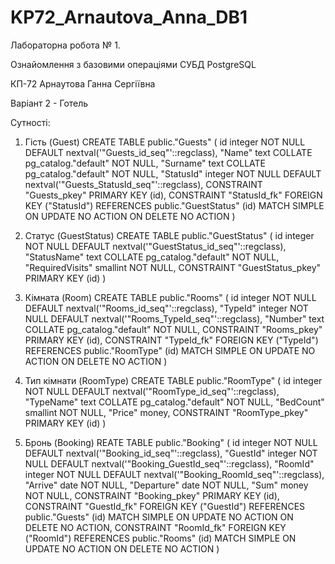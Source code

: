 # KP72_Arnautova_Anna_DB1
Лабораторна робота № 1.

Ознайомлення з базовими операціями СУБД PostgreSQL

КП-72 Арнаутова Ганна Сергіївна

Варіант 2 - Готель

Сутності:

1. Гість (Guest)
CREATE TABLE public."Guests"
(
    id integer NOT NULL DEFAULT nextval('"Guests_id_seq"'::regclass),
    "Name" text COLLATE pg_catalog."default" NOT NULL,
    "Surname" text COLLATE pg_catalog."default" NOT NULL,
    "StatusId" integer NOT NULL DEFAULT nextval('"Guests_StatusId_seq"'::regclass),
    CONSTRAINT "Guests_pkey" PRIMARY KEY (id),
    CONSTRAINT "StatusId_fk" FOREIGN KEY ("StatusId")
        REFERENCES public."GuestStatus" (id) MATCH SIMPLE
        ON UPDATE NO ACTION
        ON DELETE NO ACTION
)

2. Статус (GuestStatus)
CREATE TABLE public."GuestStatus"
(
    id integer NOT NULL DEFAULT nextval('"GuestStatus_id_seq"'::regclass),
    "StatusName" text COLLATE pg_catalog."default" NOT NULL,
    "RequiredVisits" smallint NOT NULL,
    CONSTRAINT "GuestStatus_pkey" PRIMARY KEY (id)
)

3. Кімната (Room)
CREATE TABLE public."Rooms"
(
    id integer NOT NULL DEFAULT nextval('"Rooms_id_seq"'::regclass),
    "TypeId" integer NOT NULL DEFAULT nextval('"Rooms_TypeId_seq"'::regclass),
    "Number" text COLLATE pg_catalog."default" NOT NULL,
    CONSTRAINT "Rooms_pkey" PRIMARY KEY (id),
    CONSTRAINT "TypeId_fk" FOREIGN KEY ("TypeId")
        REFERENCES public."RoomType" (id) MATCH SIMPLE
        ON UPDATE NO ACTION
        ON DELETE NO ACTION
)

4. Тип кімнати (RoomType)
CREATE TABLE public."RoomType"
(
    id integer NOT NULL DEFAULT nextval('"RoomType_id_seq"'::regclass),
    "TypeName" text COLLATE pg_catalog."default" NOT NULL,
    "BedCount" smallint NOT NULL,
    "Price" money,
    CONSTRAINT "RoomType_pkey" PRIMARY KEY (id)
)

5. Бронь (Booking)
REATE TABLE public."Booking"
(
    id integer NOT NULL DEFAULT nextval('"Booking_id_seq"'::regclass),
    "GuestId" integer NOT NULL DEFAULT nextval('"Booking_GuestId_seq"'::regclass),
    "RoomId" integer NOT NULL DEFAULT nextval('"Booking_RoomId_seq"'::regclass),
    "Arrive" date NOT NULL,
    "Departure" date NOT NULL,
    "Sum" money NOT NULL,
    CONSTRAINT "Booking_pkey" PRIMARY KEY (id),
    CONSTRAINT "GuestId_fk" FOREIGN KEY ("GuestId")
        REFERENCES public."Guests" (id) MATCH SIMPLE
        ON UPDATE NO ACTION
        ON DELETE NO ACTION,
    CONSTRAINT "RoomId_fk" FOREIGN KEY ("RoomId")
        REFERENCES public."Rooms" (id) MATCH SIMPLE
        ON UPDATE NO ACTION
        ON DELETE NO ACTION
)
